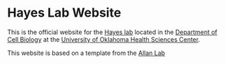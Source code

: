 # Hayes Lab Website

This is the official website for the [Hayes lab](https://hayes-lab.github.io) located in the [Department of Cell Biology](https://basicsciences.ouhsc.edu/cb/) at the [University of Oklahoma Health Sciences Center](https://www.ouhsc.edu). 

This website is based on a template from the [Allan Lab](http://www.allanlab.org/aboutwebsite.html)